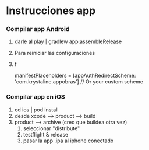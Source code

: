 # Instrucciones app

### Compilar app Android
1. darle al play | gradlew app:assembleRelease
2. Para reiniciar las configuraciones
3. f


    manifestPlaceholders = [appAuthRedirectScheme: 'com.krystaline.appobras'] // Or your custom scheme


### Compilar app en iOS
1. cd ios | pod install
2. desde xcode --> product --> build 
3. product --> archive (creo que buildea otra vez)
   1. seleccionar "distribute"
   2. testflight & release
   3. pasar la app .ipa al iphone conectado